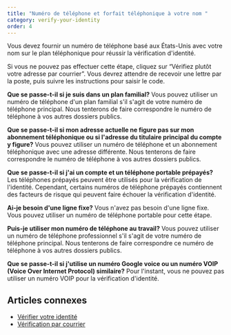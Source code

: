 ```yaml
---
title: "Numéro de téléphone et forfait téléphonique à votre nom "
category: verify-your-identity
order: 4
---
```

Vous devez fournir un numéro de téléphone basé aux États-Unis avec votre nom sur le plan téléphonique pour réussir la vérification d'identité. 

Si vous ne pouvez pas effectuer cette étape, cliquez sur “Vérifiez plutôt votre adresse par courrier”. Vous devrez attendre de recevoir une lettre par la poste, puis suivre les instructions pour saisir le code. 

**Que se passe-t-il si je suis dans un plan familial?** 
Vous pouvez utiliser un numéro de téléphone d'un plan familial s'il s'agit de votre numéro de téléphone principal. Nous tenterons de faire correspondre le numéro de téléphone à vos autres dossiers publics. 

**Que se passe-t-il si mon adresse actuelle ne figure pas sur mon abonnement téléphonique ou si l'adresse du titulaire principal du compte y figure?** 
Vous pouvez utiliser un numéro de téléphone et un abonnement téléphonique avec une adresse différente. Nous tenterons de faire correspondre le numéro de téléphone à vos autres dossiers publics. 

**Que se passe-t-il si j'ai un compte et un téléphone portable prépayés?** 
Les téléphones prépayés peuvent être utilisés pour la vérification de l'identité. Cependant, certains numéros de téléphone prépayés contiennent des facteurs de risque qui peuvent faire échouer la vérification d'identité. 

**Ai-je besoin d'une ligne fixe?** 
Vous n'avez pas besoin d'une ligne fixe. Vous pouvez utiliser un numéro de téléphone portable pour cette étape. 

**Puis-je utiliser mon numéro de téléphone au travail?** 
Vous pouvez utiliser un numéro de téléphone professionnel s'il s'agit de votre numéro de téléphone principal. Nous tenterons de faire correspondre ce numéro de téléphone à vos autres dossiers publics.


**Que se passe-t-il si j'utilise un numéro Google voice ou un numéro VOIP (Voice Over Internet Protocol) similaire?** 
Pour l'instant, vous ne pouvez pas utiliser un numéro VOIP pour la vérification d'identité. 

## Articles connexes 
- [Vérifier votre identité](/fr/help/verify-your-identity/how-to-verify-your-identity/)
- [Vérification par courrier](/fr/help/verify-your-identity/verify-your-address-by-mail/)